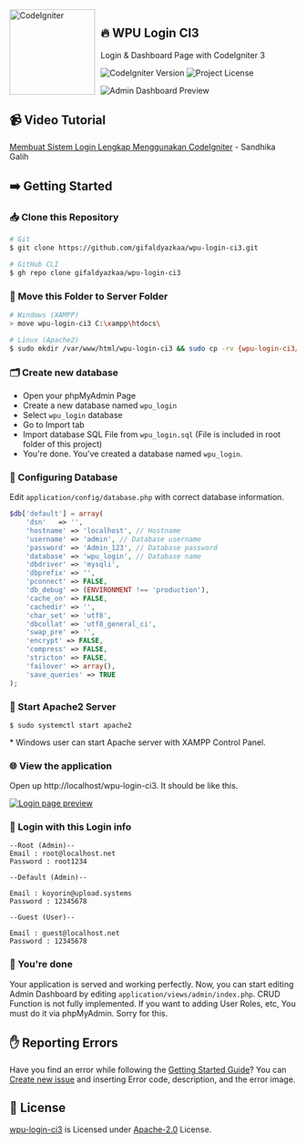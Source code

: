 <a href="https://codeigniter.com">
    <img src="https://cdn.upload.systems/uploads/R0qZHQM3.png" alt="CodeIgniter" style="float: left; margin: 0 10px 0 0; pointer-events: none;" align="left" height="150" width="150">
</a>

## 🔥 WPU Login CI3

Login & Dashboard Page with CodeIgniter 3

![CodeIgniter Version](https://img.shields.io/badge/CodeIgniter-v3.1.10-%23EF4223?style=for-the-badge&logo=codeigniter) ![Project License](https://img.shields.io/github/license/gifaldyazkaa/wpu-login-ci3?style=for-the-badge)

![Admin Dashboard Preview](https://cdn.upload.systems/uploads/D9TsObVa.png)

## 📹 Video Tutorial

[Membuat Sistem Login Lengkap Menggunakan CodeIgniter](https://youtube.com/playlist?list=PLFIM0718LjIXU8ul9FiN-owk04cQKtHPw) - Sandhika Galih

## ➡️ Getting Started

### 📥 Clone this Repository

```sh
# Git
$ git clone https://github.com/gifaldyazkaa/wpu-login-ci3.git

# GitHub CLI
$ gh repo clone gifaldyazkaa/wpu-login-ci3
```

### 📑 Move this Folder to Server Folder

```sh
# Windows (XAMPP)
> move wpu-login-ci3 C:\xampp\htdocs\

# Linux (Apache2)
$ sudo mkdir /var/www/html/wpu-login-ci3 && sudo cp -rv {wpu-login-ci3/*,wpu-login-ci3/.*} /var/www/html/wpu-login-ci3
```

### 🗂️ Create new database

- Open your phpMyAdmin Page
- Create a new database named `wpu_login`
- Select `wpu_login` database
- Go to Import tab
- Import database SQL File from `wpu_login.sql` (File is included in root folder of this project)
- You're done. You've created a database named `wpu_login`.

### 🔧 Configuring Database

Edit `application/config/database.php` with correct database information.

```php
$db['default'] = array(
	'dsn'	=> '',
	'hostname' => 'localhost', // Hostname
	'username' => 'admin', // Database username
	'password' => 'Admin_123', // Database password
	'database' => 'wpu_login', // Database name
	'dbdriver' => 'mysqli',
	'dbprefix' => '',
	'pconnect' => FALSE,
	'db_debug' => (ENVIRONMENT !== 'production'),
	'cache_on' => FALSE,
	'cachedir' => '',
	'char_set' => 'utf8',
	'dbcollat' => 'utf8_general_ci',
	'swap_pre' => '',
	'encrypt' => FALSE,
	'compress' => FALSE,
	'stricton' => FALSE,
	'failover' => array(),
	'save_queries' => TRUE
);
```

### 🔌 Start Apache2 Server

```
$ sudo systemctl start apache2
```

\* Windows user can start Apache server with XAMPP Control Panel.

### 🌐 View the application

Open up http://localhost/wpu-login-ci3. It should be like this.

[![Login page preview](https://cdn.upload.systems/uploads/vKbgx3t6.png)](https://i.upload.systems/vKbgx3t6)

### 👤 Login with this Login info

```
--Root (Admin)--
Email : root@localhost.net
Password : root1234

--Default (Admin)--

Email : koyorin@upload.systems
Password : 12345678

--Guest (User)--

Email : guest@localhost.net
Password : 12345678
```

### 🎉 You're done

Your application is served and working perfectly. Now, you can start editing Admin Dashboard by editing `application/views/admin/index.php`. CRUD Function is not fully implemented. If you want to adding User Roles, etc, You must do it via phpMyAdmin. Sorry for this.

## ✋ Reporting Errors

Have you find an error while following the [Getting Started Guide](#-getting-started)? You can [Create new issue](https://github.com/gifaldyazkaa/wpu-login-ci3/issues/new) and inserting Error code, description, and the error image.

## 📃 License

[wpu-login-ci3](#) is Licensed under [Apache-2.0](./LICENSE) License.
